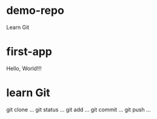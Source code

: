 # demo-repo
Learn Git

# first-app
Hello, World!!!

# learn Git
git clone ...
git status ...
git add ...
git commit ...
git push ...
